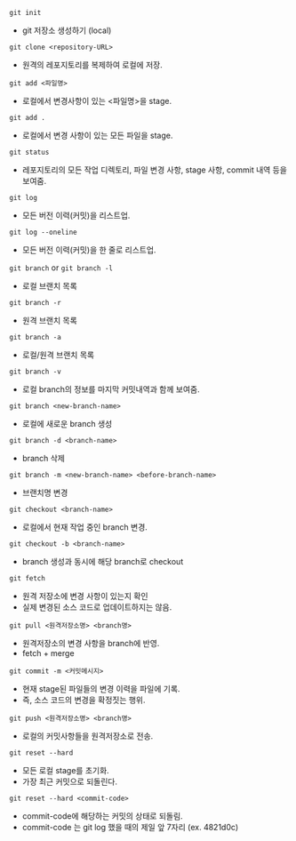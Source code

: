 `git init`

- git 저장소 생성하기 (local)

`git clone <repository-URL>`

- 원격의 레포지토리를 복제하여 로컬에 저장.

`git add <파일명>`

- 로컬에서 변경사항이 있는 <파일명>을 stage.

`git add .`

- 로컬에서 변경 사항이 있는 모든 파일을 stage.

`git status`

- 레포지토리의 모든 작업 디렉토리, 파일 변경 사항, stage 사항, commit 내역 등을 보여줌.

`git log`

- 모든 버전 이력(커밋)을 리스트업.

`git log --oneline`

- 모든 버전 이력(커밋)을 한 줄로 리스트업.

`git branch` or `git branch -l`

- 로컬 브랜치 목록

`git branch -r`

- 원격 브랜치 목록

`git branch -a`

- 로컬/원격 브랜치 목록

`git branch -v`

- 로컬 branch의 정보를 마지막 커밋내역과 함께 보여줌.

`git branch <new-branch-name>`

- 로컬에 새로운 branch 생성

`git branch -d <branch-name>`

- branch 삭제

`git branch -m <new-branch-name> <before-branch-name>`

- 브랜치명 변경

`git checkout <branch-name>`

- 로컬에서 현재 작업 중인 branch 변경.

`git checkout -b <branch-name>`

- branch 생성과 동시에 해당 branch로 checkout

`git fetch`

- 원격 저장소에 변경 사항이 있는지 확인
- 실제 변경된 소스 코드로 업데이트하지는 않음.

`git pull <원격저장소명> <branch명>`

- 원격저장소의 변경 사항을 branch에 반영.
- fetch + merge

`git commit -m <커밋메시지>`

- 현재 stage된 파일들의 변경 이력을 파일에 기록.
- 즉, 소스 코드의 변경을 확정짓는 행위.

`git push <원격저장소명> <branch명>`

- 로컬의 커밋사항들을 원격저장소로 전송.

`git reset --hard`

- 모든 로컬 stage를 초기화.
- 가장 최근 커밋으로 되돌린다.

`git reset --hard <commit-code>`

- commit-code에 해당하는 커밋의 상태로 되돌림.
- commit-code 는 git log 했을 때의 제일 앞 7자리 (ex. 4821d0c)